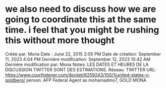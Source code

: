 # we also need to discuss how we are going to coordinate this at the same time. i feel that you might be rushing this without more thought

Créée par: Mona
Date : June 22, 2015 2:05 PM
Date de création: September 11, 2023 4:04 PM
Dernière modification: September 12, 2023 10:42 AM
Dernière modification par: Mona
Notes: LES DATES ET HEURES DE LA DISCUSSION TWITTER SONT DES ESTIMATIONS.
Réseau: TWITTER
URL: https://www.courtlistener.com/docket/6259243/100/1/united-states-v-goldberg/
person: AFP Federal Agent as mohamadmo7, GOLD MONA